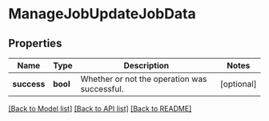 # ManageJobUpdateJobData

## Properties
Name | Type | Description | Notes
------------ | ------------- | ------------- | -------------
**success** | **bool** | Whether or not the operation was successful. | [optional] 

[[Back to Model list]](../README.md#documentation-for-models) [[Back to API list]](../README.md#documentation-for-api-endpoints) [[Back to README]](../README.md)



